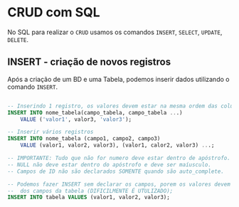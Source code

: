 # CRUD com SQL

No SQL para realizar o `CRUD` usamos os comandos `INSERT`, `SELECT`, `UPDATE`, `DELETE`.

## INSERT - criação de novos registros
Após a criação de um BD e uma Tabela, podemos inserir dados utilizando o comando `INSERT`.
```sql

-- Inserindo 1 registro, os valores devem estar na mesma ordem das colunas declaradas
INSERT INTO nome_tabela(campo_tabela, campo_tabela ...)
    VALUE ('valor1', valor3, 'valor3');

-- Inserir vários registros
INSERT INTO nome_tabela (campo1, campo2, campo3)
    VALUE (valor1, valor2, valor3), (valor1, calor2, valor3) ...;

-- IMPORTANTE: Tudo que não for numero deve estar dentro de apóstrofo.
-- NULL não deve estar dentro do apóstrofo e deve ser maíusculo.
-- Campos de ID não são declarados SOMENTE quando são auto_complete.

-- Podemos fazer INSERT sem declarar os campos, porem os valores devem estar na mesma ordem
--  dos campos da tabela (DIFICILMENTE É UTULIZADO);
INSERT INTO tabela VALUES (valor1, valor2, valor3);
```
